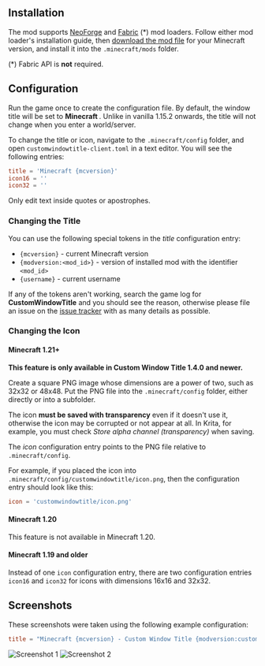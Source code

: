 ## Installation

The mod supports [NeoForge](https://neoforged.net/) and [Fabric](https://fabricmc.net/) (*) mod loaders. Follow either mod loader's installation guide, then [download the mod file](https://modrinth.com/mod/custom-window-title/versions) for your Minecraft version, and install it into the `.minecraft/mods` folder.

(*) Fabric API is **not** required.

## Configuration

Run the game once to create the configuration file. By default, the window title will be set to **Minecraft _<version>_**. Unlike in vanilla 1.15.2 onwards, the title will not change when you enter a world/server.

To change the title or icon, navigate to the `.minecraft/config` folder, and open `customwindowtitle-client.toml` in a text editor. You will see the following entries:

```toml
title = 'Minecraft {mcversion}'  
icon16 = ''  
icon32 = ''
```

Only edit text inside quotes or apostrophes.

### Changing the Title

You can use the following special tokens in the _title_ configuration entry:

* `{mcversion}` - current Minecraft version
* `{modversion:<mod_id>}` - version of installed mod with the identifier `<mod_id>`
* `{username}` - current username

If any of the tokens aren't working, search the game log for **CustomWindowTitle** and you should see the reason, otherwise please file an issue on the [issue tracker](https://github.com/chylex/Minecraft-Window-Title/issues) with as many details as possible.

### Changing the Icon

#### Minecraft 1.21+

**This feature is only available in Custom Window Title 1.4.0 and newer.**

Create a square PNG image whose dimensions are a power of two, such as 32x32 or 48x48. Put the PNG file into the `.minecraft/config` folder, either directly or into a subfolder.

The icon **must be saved with transparency** even if it doesn't use it, otherwise the icon may be corrupted or not appear at all. In Krita, for example, you must check _Store alpha channel (transparency)_ when saving.

The _icon_ configuration entry points to the PNG file relative to `.minecraft/config`.

For example, if you placed the icon into `.minecraft/config/customwindowtitle/icon.png`, then the configuration entry should look like this:

```toml
icon = 'customwindowtitle/icon.png'
```

#### Minecraft 1.20

This feature is not available in Minecraft 1.20.

#### Minecraft 1.19 and older

Instead of one `icon` configuration entry, there are two configuration entries `icon16` and `icon32` for icons with dimensions 16x16 and 32x32.

## Screenshots

These screenshots were taken using the following example configuration:

```toml
title = "Minecraft {mcversion} - Custom Window Title {modversion:customwindowtitle}"
```

![Screenshot 1](https://cdn.modrinth.com/data/RGH5gtzF/images/583e2cde5254f758f890abe5d018f46201dd856e.png)
![Screenshot 2](https://cdn.modrinth.com/data/RGH5gtzF/images/68b89c57f5505625c2cff00fd5fe7489571dcae3.png)
